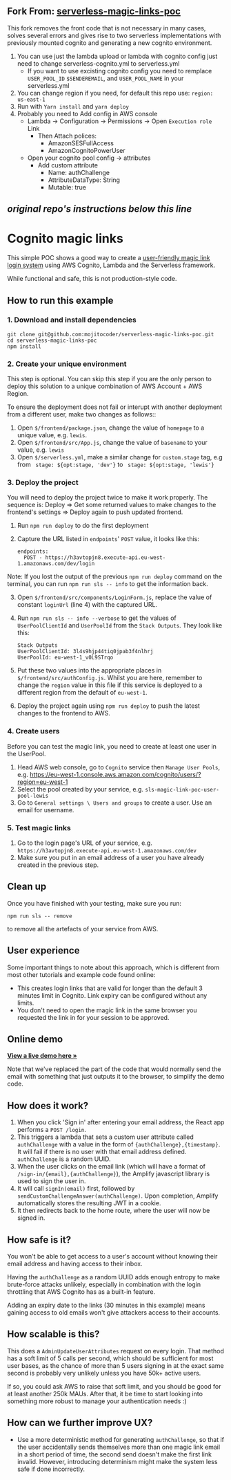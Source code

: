 ## Fork From: [serverless-magic-links-poc](https://github.com/leanmotherfuckers/serverless-magic-links-poc)

This fork removes the front code that is not necessary in many cases, solves several errors and gives rise to two serverless implementations with previously mounted cognito and generating a new cognito environment.

1. You can use just the lambda upload or lambda with cognito config just need to change serverless-cognito.yml to serverless.yml
   - If you want to use excisting cognito config you need to remplace `USER_POOL_ID` `$SENDEREMAIL`, and `USER_POOL_NAME` in your serverless.yml
2. You can change region if you need, for default this repo use: `region: us-east-1`
3. Run with `Yarn install` and `yarn deploy`
4. Probably you need to Add config in AWS console
   - Lambda -> Configuration -> Permissions -> Open `Execution role` Link
      - Then Attach polices:
         - AmazonSESFullAccess
         - AmazonCognitoPowerUser
   - Open your cognito pool config -> attributes
      - Add custom attribute
         - Name: authChallenge
         - AttributeDataType: String
         - Mutable: true


*original repo's instructions below this line*
----

# Cognito magic links

This simple POC shows a good way to create a [user-friendly magic link login system](https://uxdesign.cc/user-friendly-magic-links-e39023ec3e2) using AWS Cognito, Lambda and the Serverless framework.

While functional and safe, this is not production-style code.

## How to run this example

### 1. Download and install dependencies

```
git clone git@github.com:mojitocoder/serverless-magic-links-poc.git
cd serverless-magic-links-poc
npm install
```

### 2. Create your unique environment

This step is optional. You can skip this step if you are the only person to deploy this solution to a unique combination of AWS Account + AWS Region.

To ensure the deployment does not fail or interupt with another deployment from a different user, make two changes as follows::

1. Open `$/frontend/package.json`, change the value of `homepage` to a unique value, e.g. `lewis`.
2. Open `$/frontend/src/App.js`, change the value of `basename` to your value, e.g. `lewis`
3. Open `$/serverless.yml`, make a similar change for `custom.stage` tag, e.g from ` stage: ${opt:stage, 'dev'}` to ` stage: ${opt:stage, 'lewis'}`

### 3. Deploy the project

You will need to deploy the project twice to make it work properly. The sequence is: Deploy => Get some returned values to make changes to the frontend's settings => Deploy again to push updated frontend.

1. Run `npm run deploy` to do the first deployment

2. Capture the URL listed in `endpoints`' `POST` value, it looks like this:
   ```
   endpoints:
     POST - https://h3avtopjn8.execute-api.eu-west-1.amazonaws.com/dev/login
   ```

Note: If you lost the output of the previous `npm run deploy` command on the terminal, you can run `npm run sls -- info` to get the information back.

3. Open `$/frontend/src/components/LoginForm.js`, replace the value of constant `loginUrl` (line 4) with the captured URL.

4. Run `npm run sls -- info --verbose` to get the values of `UserPoolClientId` and `UserPoolId` from the `Stack Outputs`. They look like this:

   ```
   Stack Outputs
   UserPoolClientId: 3l4s9hjp44tiq0jpab3f4nlhrj
   UserPoolId: eu-west-1_v0L9STrqo
   ```

5. Put these two values into the appropriate places in `$/frontend/src/authConfig.js`. Whilst you are here, remember to change the `region` value in this file if this service is deployed to a different region from the default of `eu-west-1`.

6. Deploy the project again using `npm run deploy` to push the latest changes to the frontend to AWS.

### 4. Create users

Before you can test the magic link, you need to create at least one user in the UserPool.

1. Head AWS web console, go to `Cognito` service then `Manage User Pools`, e.g. https://eu-west-1.console.aws.amazon.com/cognito/users/?region=eu-west-1
2. Select the pool created by your service, e.g. `sls-magic-link-poc-user-pool-lewis`
3. Go to `General settings \ Users and groups` to create a user. Use an email for username.

### 5. Test magic links

1. Go to the login page's URL of your service, e.g. `https://h3avtopjn8.execute-api.eu-west-1.amazonaws.com/dev`
2. Make sure you put in an email address of a user you have already created in the previous step.

## Clean up

Once you have finished with your testing, make sure you run:
```
npm run sls -- remove
```
to remove all the artefacts of your service from AWS.


## User experience

Some important things to note about this approach, which is different from most other tutorials and example code found online:

* This creates login links that are valid for longer than the default 3 minutes limit in Cognito. Link expiry can be configured without any limits.
* You don't need to open the magic link in the same browser you requested the link in for your session to be approved.


## Online demo

[**View a live demo here »**](https://h7swmj8oc1.execute-api.eu-west-1.amazonaws.com/dev/)

Note that we've replaced the part of the code that would normally send the email with something that just outputs it to the browser, to simplify the demo code.


## How does it work?

1. When you click 'Sign in' after entering your email address, the React app performs a `POST /login`.
2. This triggers a lambda that sets a custom user attribute called `authChallenge` with a value in the form of `{authChallenge},{timestamp}`. It will fail if there is no user with that email address defined. `authChallenge` is a random UUID.
3. When the user clicks on the email link (which will have a format of `/sign-in/{email},{authChallenge}`), the Amplify javascript library is used to sign the user in.
4. It will call `signIn(email)` first, followed by `sendCustomChallengeAnswer(authChallenge)`. Upon completion, Amplify automatically stores the resulting JWT in a cookie.
5. It then redirects back to the home route, where the user will now be signed in.


## How safe is it?

You won't be able to get access to a user's account without knowing their email address and having access to their inbox.

Having the `authChallenge` as a random UUID adds enough entropy to make brute-force attacks unlikely, especially in combination with the login throttling that AWS Cognito has as a built-in feature.

Adding an expiry date to the links (30 minutes in this example) means gaining access to old emails won't give attackers access to their accounts.


## How scalable is this?

This does a `AdminUpdateUserAttributes` request on every login. That method has a soft limit of 5 calls per second, which should be sufficient for most user bases, as the chance of more than 5 users signing in at the exact same second is probably very unlikely unless you have 50k+ active users.

If so, you could ask AWS to raise that soft limit, and you should be good for at least another 250k MAUs. After that, it be time to start looking into something more robust to manage your authentication needs :)


## How can we further improve UX?

* Use a more deterministic method for generating `authChallenge`, so that if the user accidentally sends themselves more than one magic link email in a short period of time, the second send doesn't make the first link invalid. However, introducing determinism might make the system less safe if done incorrectly.
